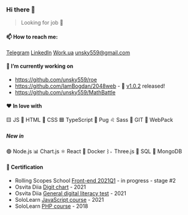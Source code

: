 ### Hi there 👋
> Looking for job 👀
#### 📫 How to reach me: 

[Telegram](https://t.me/sklifovskiy) [LinkedIn](https://www.linkedin.com/in/unsky559) [Work.ua](https://www.work.ua/ru/resumes/6858932/) unsky559@gmail.com

#### 🔭 I’m currently working on

- https://github.com/unsky559/roe
- https://github.com/IamBogdan/2048web - 🥳 [v1.0.2](https://github.com/IamBogdan/2048web/tree/v1.0.2) released!
- https://github.com/unsky559/MathBattle

#### ❤️ In love with

🟨 JS 
📙 HTML 
📘 CSS 
🟦 TypeScript
🐶 Pug
♌️ Sass
🔸 GIT
🎲 WebPack 

##### New in
🟢 Node.js 
📊 Chart.js
⚛️ React 
🐳 Docker
ᛒ▹ Three.js
🥫 SQL
🍃 MongoDB



#### 💎 Certification

- Rolling Scopes School [Front-end 2021Q1](https://rs.school/js/) - in progress - stage #2
- Osvita Diia [Digit chart](https://osvita.diia.gov.ua/digigram-share/yVKOhqmQyL30bOukUl4CsTk2ioxtXX_H) - 2021
- Osvita Diia [General digital literacy test](https://osvita.diia.gov.ua/share/ZMLCHvR0X0sHPHYkokX34hCfv-QjCzKb) - 2021
- SoloLearn [JavaScript course](https://www.sololearn.com/certificates/course/en/6895628/1024/landscape/png/) - 2021
- SoloLearn [PHP course](https://www.sololearn.com/Certificate/1059-6895628/jpg/) - 2018


<!--
**unsky559/unsky559** is a ✨ _special_ ✨ repository because its `README.md` (this file) appears on your GitHub profile.

Here are some ideas to get you started:



- 👯 I’m looking to collaborate on ...
- 🤔 I’m looking for help with ...
- 💬 Ask me about ...
- 📫 How to reach me: ...
- 😄 Pronouns: ...
- ⚡ Fun fact: ...
-->
